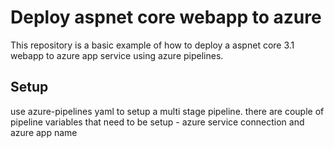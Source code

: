 # Deploy aspnet core webapp to azure

This repository is a basic example of how to deploy a aspnet core 3.1 webapp to azure app service using azure pipelines.

## Setup
use azure-pipelines yaml to setup a multi stage pipeline. 
there are couple of pipeline variables that need to be setup - azure service connection and azure app name

